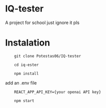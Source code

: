# IQ-tester
A project for school just ignore it pls

# Instalation
```
    git clone Potestas06/IQ-tester

    cd iq-ester

    npm install
```

add an .env file
```
    REACT_APP_API_KEY={your openai API key}
```

```
    npm start
```